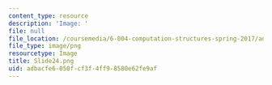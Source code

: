 ```yaml
---
content_type: resource
description: 'Image: '
file: null
file_location: /coursemedia/6-004-computation-structures-spring-2017/adbacfe6050fcf3f4ff98580e62fe9af_Slide24.png
file_type: image/png
resourcetype: Image
title: Slide24.png
uid: adbacfe6-050f-cf3f-4ff9-8580e62fe9af
---
```

